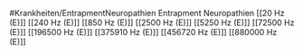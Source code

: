 #Krankheiten/EntrapmentNeuropathien
Entrapment Neuropathien
[[20 Hz (E)]]
[[240 Hz (E)]]
[[850 Hz (E)]]
[[2500 Hz (E)]]
[[5250 Hz (E)]]
[[72500 Hz (E)]]
[[196500 Hz (E)]]
[[375910 Hz (E)]]
[[456720 Hz (E)]]
[[880000 Hz (E)]]